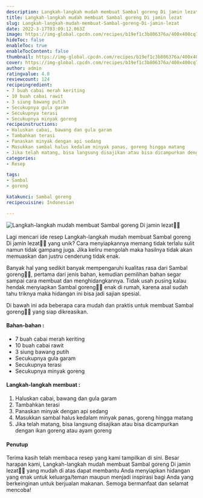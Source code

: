 ```yaml
---
description: Langkah-langkah mudah membuat Sambal goreng Di jamin lezat"
title: Langkah-langkah mudah membuat Sambal goreng Di jamin lezat
slug: Langkah-langkah-mudah-membuat-Sambal-goreng-Di-jamin-lezat
date: 2022-3-17T03:09:12.063Z
image: https://img-global.cpcdn.com/recipes/b19ef1c3b806376a/400x400cq70/photo.jpg
hideToc: false
enableToc: true
enableTocContent: false
thumbnail: https://img-global.cpcdn.com/recipes/b19ef1c3b806376a/400x400cq70/photo.jpg
cover: https://img-global.cpcdn.com/recipes/b19ef1c3b806376a/400x400cq70/photo.jpg
author: admin
ratingvalue: 4.8
reviewcount: 124
recipeingredient:
- 7 buah cabai merah keriting
- 10 buah cabai rawit
- 3 siung bawang putih
- Secukupnya gula garam
- Secukupnya terasi
- Secukupnya minyak goreng
recipeinstructions:
- Haluskan cabai, bawang dan gula garam
- Tambahkan terasi
- Panaskan minyak dengan api sedang
- Masukkan sambal halus kedalam minyak panas, goreng hingga matang
- Jika telah matang, bisa langsung disajikan atau bisa dicampurkan dengan ikan goreng atau ayam goreng
categories:
- Resep

tags:
- Sambal
- goreng

katakunci: Sambal goreng
recipecuisine: Indonesian

---
```


![Langkah-langkah mudah membuat Sambal goreng Di jamin lezat👩‍🍳](https://img-global.cpcdn.com/recipes/b19ef1c3b806376a/400x400cq70/photo.jpg)

Lagi mencari ide resep Langkah-langkah mudah membuat Sambal goreng Di jamin lezat👩‍🍳 yang unik? Cara menyiapkannya memang tidak terlalu sulit namun tidak gampang juga. Jika keliru mengolah maka hasilnya tidak akan memuaskan dan justru cenderung tidak enak.

Banyak hal yang sedikit banyak mempengaruhi kualitas rasa dari Sambal goreng👩‍🍳, pertama dari jenis bahan, kemudian pemilihan bahan segar sampai cara membuat dan menghidangkannya. Tidak usah pusing kalau hendak menyiapkan Sambal goreng👩‍🍳 enak di rumah, karena asal sudah tahu triknya maka hidangan ini bisa jadi sajian spesial.

Di bawah ini ada beberapa cara mudah dan praktis untuk membuat Sambal goreng👩‍🍳 yang siap dikreasikan.

<!--inarticleads1-->

#### Bahan-bahan :

- 7 buah cabai merah keriting
- 10 buah cabai rawit
- 3 siung bawang putih
- Secukupnya gula garam
- Secukupnya terasi
- Secukupnya minyak goreng

<!--inarticleads2-->

#### Langkah-langkah membuat :

1. Haluskan cabai, bawang dan gula garam
1. Tambahkan terasi
1. Panaskan minyak dengan api sedang
1. Masukkan sambal halus kedalam minyak panas, goreng hingga matang
1. Jika telah matang, bisa langsung disajikan atau bisa dicampurkan dengan ikan goreng atau ayam goreng

#### Penutup

Terima kasih telah membaca resep yang kami tampilkan di sini. Besar harapan kami, Langkah-langkah mudah membuat Sambal goreng Di jamin lezat👩‍🍳 yang mudah di atas dapat membantu Anda menyiapkan hidangan yang enak untuk keluarga/teman maupun menjadi inspirasi bagi Anda yang berkeinginan untuk berjualan makanan. Semoga bermanfaat dan selamat mencoba!